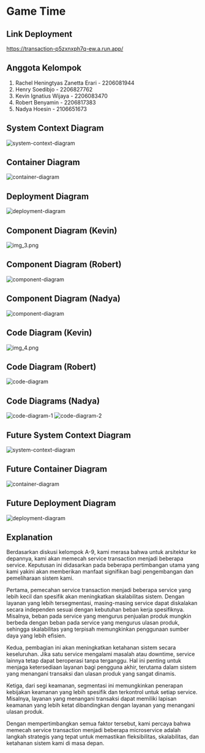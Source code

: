 # Game Time

## Link Deployment
https://transaction-p5zxnxph7q-ew.a.run.app/

## Anggota Kelompok
1. Rachel Heningtyas Zanetta Erari - 2206081944
2. Henry Soedibjo - 2206827762
3. Kevin Ignatius Wijaya - 2206083470
4. Robert Benyamin - 2206817383
5. Nadya Hoesin - 2106651673

## System Context Diagram
![system-context-diagram](src/main/resources/static/context.jpg)

## Container Diagram
![container-diagram](src/main/resources/static/container.jpg)

## Deployment Diagram
![deployment-diagram](src/main/resources/static/deployment.jpg)

## Component Diagram (Kevin) 
![img_3.png](src/main/resources/static/img_3.png)

## Component Diagram (Robert)
![component-diagram](src/main/resources/static/component.jpg)

## Component Diagram (Nadya)
![component-diagram](src/main/resources/static/component.png)

## Code Diagram (Kevin)
![img_4.png](src/main/resources/static/img_4.png)

## Code Diagram (Robert)
![code-diagram](src/main/resources/static/code.jpg)

## Code Diagrams (Nadya)
![code-diagram-1](src/main/resources/static/code-1.png)
![code-diagram-2](src/main/resources/static/code-2.png)

## Future System Context Diagram
![system-context-diagram](src/main/resources/static/future-context.jpg)

## Future Container Diagram
![container-diagram](src/main/resources/static/future-container.jpg)

## Future Deployment Diagram
![deployment-diagram](src/main/resources/static/future-deployment.jpg)

## Explanation
Berdasarkan diskusi kelompok A-9, kami merasa bahwa untuk arsitektur ke depannya, kami akan memecah service transaction menjadi beberapa service. Keputusan ini didasarkan pada beberapa pertimbangan utama yang kami yakini akan memberikan manfaat signifikan bagi pengembangan dan pemeliharaan sistem kami.

Pertama, pemecahan service transaction menjadi beberapa service yang lebih kecil dan spesifik akan meningkatkan skalabilitas sistem. Dengan layanan yang lebih tersegmentasi, masing-masing service dapat diskalakan secara independen sesuai dengan kebutuhan beban kerja spesifiknya. Misalnya, beban pada service yang mengurus penjualan produk mungkin berbeda dengan beban pada service yang mengurus ulasan produk, sehingga skalabilitas yang terpisah memungkinkan penggunaan sumber daya yang lebih efisien.

Kedua, pembagian ini akan meningkatkan ketahanan sistem secara keseluruhan. Jika satu service mengalami masalah atau downtime, service lainnya tetap dapat beroperasi tanpa terganggu. Hal ini penting untuk menjaga ketersediaan layanan bagi pengguna akhir, terutama dalam sistem yang menangani transaksi dan ulasan produk yang sangat dinamis.

Ketiga, dari segi keamanan, segmentasi ini memungkinkan penerapan kebijakan keamanan yang lebih spesifik dan terkontrol untuk setiap service. Misalnya, layanan yang menangani transaksi dapat memiliki lapisan keamanan yang lebih ketat dibandingkan dengan layanan yang menangani ulasan produk.

Dengan mempertimbangkan semua faktor tersebut, kami percaya bahwa memecah service transaction menjadi beberapa microservice adalah langkah strategis yang tepat untuk memastikan fleksibilitas, skalabilitas, dan ketahanan sistem kami di masa depan.
